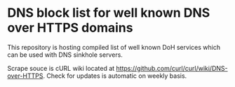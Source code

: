 # DNS block list for well known DNS over HTTPS domains

This repository is hosting compiled list of well known DoH services which can be used with DNS sinkhole servers.

Scrape souce is cURL wiki located at https://github.com/curl/curl/wiki/DNS-over-HTTPS. Check for updates is automatic on weekly basis.
